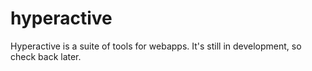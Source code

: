 # hyperactive

Hyperactive is a suite of tools for webapps. It's still in development, so check back later.

